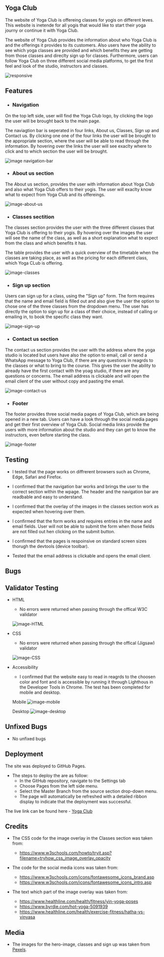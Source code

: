 ## Yoga Club

The website of Yoga Club is offereing classes for yogis on different leves. This website is inetende for all yogis that would like to start their yoga journy or continue it with Yoga Club. 

The website of Yoga Club provides the information about who Yoga Club is and the offerings it provides to its customers. Also users have the ability to see which yoga classes are provided and which benefits they are getting from those classes and direclty sign up for classes. Furthermore, users can follow Yoga Club on three different social media platforms, to get the first feel and look of the studio, instructors and classes. 

![responsive](https://user-images.githubusercontent.com/114663540/201791642-e9f65474-b57d-44aa-a138-2aa1ca6cfae8.png)

## Features 

- ### Navigation 

On the top left side, user will find the Yoga Club logo, by clicking the logo the user will be brought back to the main page. 

The naviagtion bar is seperated in four links, About us, Classes, Sign up and Contact us. By clicking one one of the four links the user will be brought to the appropriate section, where the user will be able to read through the information. By hovering over the links the user will see exaclty where to click and to which section the user will be brought. 

![image navigation-bar](https://user-images.githubusercontent.com/114663540/201788860-79e45bf6-b33e-4acb-af68-ba5992ca1268.png)

- ### About us section

The About us section, provides the user with information about Yoga Club and also what Yoga Club offers to their yogis. The user will exaclty know what to expect from Yoga Club and its offereings. 

![image-about-us](https://user-images.githubusercontent.com/114663540/202277568-1a87b4d5-5d23-4f37-94c5-976e3f84777a.png)

- ### Classes sectition 

The classes section provides the user with the three different classes that Yoga Club is offering to their yogis. By hovering over the images the user will see the name of the class, as well as a short explanation what to expect from the class and which benefits it has. 

The table provides the user with a quick overview of the timetable when the classes are taking place, as well as the pricing for each different class, which Yoga CLub is offering. 

![image-classes](https://user-images.githubusercontent.com/114663540/201789028-c1304856-bf4d-41b8-8078-1b656b61c19c.png)

- ### Sign up section

Users can sign up for a class, using the "Sign up" form. The form requires that the name and email field is filled out and also give the user the option to chose one of the three classes from the dropdown menu. The user has directly the option to sign up for a class of their choice, instead of calling or emailing in, to book the specific class they want. 

![image-sign-up](https://user-images.githubusercontent.com/114663540/201789062-f85f5b1e-a20f-48ec-899a-fa57778abbb0.png)

- ### Contact us section

The contact us section provides the user with the address where the yoga studio is located but users have also the option to email, call or send a WhatsApp message to Yoga Club, if there are any questions in reagrds to the classes or what to bring to the course. This gives the user the ability to already have the first contact with the yoag studio, if there are any questions or concerns. The email address is clickable and will open the email client of the user without copy and pasting the email.

![image-contact-us](https://user-images.githubusercontent.com/114663540/202003736-feb0fbfa-7914-47d3-8019-ca620d54a5d0.png)

- ### Footer

The footer provides three social media pages of Yoga Club, which are being opened in a new tab. Users can have a look through the social media pages and get their first overview of Yoga Club. Social media links provide the users with more information about the studio and they can get to know the instructors, even before starting the class. 

![image-footer](https://user-images.githubusercontent.com/114663540/202277875-0ded9f1d-6666-434e-af13-3c0e7413b466.png)

## Testing 

- I tested that the page works on diffrerent browsers such as Chrome, Edge, Safari and Firefox.

- I confirmed that the navigation bar works and brings the user to the correct section within the wpage. The header and the navigation bar are readbable and easy to understand. 

- I confirmed that the overlay of the images in the classes section work as expected when hovering over them.

- I confirmed that the form works and requires entries in the name and email fields. User will not be able to submit the form when those fields are not filled out hen clicking on the submit button. 

- I confirmed that the pages is respoinsive on standard screen sizes thorugh the devtools (device toolbar). 

- Tested that the email address is clickable and opens the email client.

## Bugs 


## Validator Testing 

- HTML 
    - No errors were returned when passing through the offical W3C validator 

    ![image-HTML](https://user-images.githubusercontent.com/114663540/201789778-e8b20fa9-9230-448b-a099-8fcefdc63844.png)

- CSS
    - No errors were returned when passing through the offical (Jigsaw) validator 

    ![image-CSS](https://user-images.githubusercontent.com/114663540/201789984-82fa104d-3aca-46b9-89b1-70cee0ddab7b.png)

- Accessibility 
    - I confirmed that the website easy to read in reagrds to the choosen color and font and is accessible by running it through Lighthous in the Developer Tools in Chrome. The test has been completed for mobile and desktop. 

    Mobile
    ![image-mobile](https://user-images.githubusercontent.com/114663540/201789727-16e20475-949d-41d8-8c91-63d544e75a40.png)

    Desktop 
    ![image-desktop](https://user-images.githubusercontent.com/114663540/201789681-9ef97b1b-9554-4bbb-8dad-f6b7a5a12101.png)

## Unfixed Bugs 

- No unfixed bugs 

## Deployment 

The site was deployed to GitHub Pages. 

- The steps to deploy the are as follow: 
    - In the GitHub repository, navigate to the Settings tab
    - Choose Pages from the left side menu.
    - Select the Master Branch from the source section drop-down menu.
    - The page will automatically be refreshed with a detailed ribbon display to indicate that the deployment was successful.


The live link can be found here - [Yoga Club](https://a-wgn.github.io/yoga-club-pp1/)


## Credits 

- The CSS code for the image overlay in the Classes section was taken from: 
    - https://www.w3schools.com/howto/tryit.asp?filename=tryhow_css_image_overlay_opacity

- The code for the social media icons was taken from:   
    - https://www.w3schools.com/icons/fontawesome_icons_brand.asp 
    - https://www.w3schools.com/icons/fontawesome_icons_intro.asp

- The text which part of the image overlay was taken from: 
    - https://www.healthline.com/health/fitness/yin-yoga-poses 
    - https://www.byrdie.com/hot-yoga-5091939
    - https://www.healthline.com/health/exercise-fitness/hatha-vs-vinyasa

## Media 

- The images for the hero-image, classes and sign up was taken from [Pexels](https://www.pexels.com/search/yoga%20class/). 

